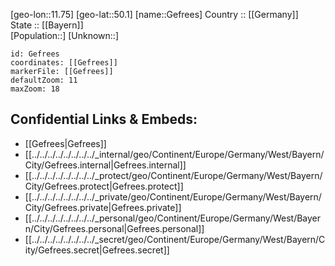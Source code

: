 ﻿---
location: [50.1,11.75] 
mapzoom: [7,12] 
mapmarker: city 
type: City
tags:
- geo/City


SpocWebEntityId: 30384
isDeleted: false
confidential: public

---
[geo-lon::11.75] 
[geo-lat::50.1] 
[name::Gefrees] 
Country :: [[Germany]]  
State :: [[Bayern]]  
[Population::] 
[Unknown::] 


```leaflet
id: Gefrees
coordinates: [[Gefrees]] 
markerFile: [[Gefrees]] 
defaultZoom: 11 
maxZoom: 18
```


## Confidential Links & Embeds: 
- [[Gefrees|Gefrees]]  
- [[../../../../../../../../_internal/geo/Continent/Europe/Germany/West/Bayern/City/Gefrees.internal|Gefrees.internal]] 
- [[../../../../../../../../_protect/geo/Continent/Europe/Germany/West/Bayern/City/Gefrees.protect|Gefrees.protect]] 
- [[../../../../../../../../_private/geo/Continent/Europe/Germany/West/Bayern/City/Gefrees.private|Gefrees.private]] 
- [[../../../../../../../../_personal/geo/Continent/Europe/Germany/West/Bayern/City/Gefrees.personal|Gefrees.personal]] 
- [[../../../../../../../../_secret/geo/Continent/Europe/Germany/West/Bayern/City/Gefrees.secret|Gefrees.secret]] 
